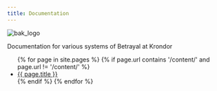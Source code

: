 ```yaml
---
title: Documentation
---
```

![bak_logo](http://xavieran.github.io/BaKHelpWeb/notendur.hi.is/eybjorn/krondor/kronlogb.gif?raw=true "BaK Logo")

Documentation for various systems of Betrayal at Krondor
<ul>
  {% for page in site.pages %}
    {% if page.url contains '/content/' and page.url != '/content/' %}
      <li><a href="blog/{{ page.url }}">{{ page.title }}</a></li>
    {% endif %}
  {% endfor %}
</ul>
